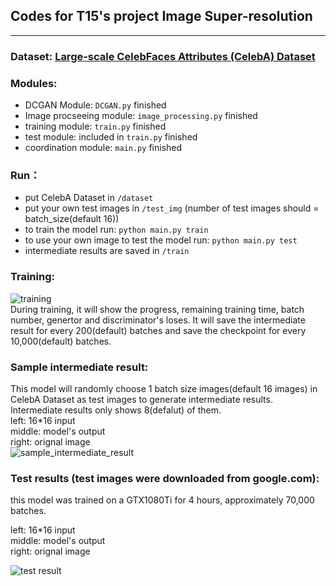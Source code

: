 ## Codes for T15's project Image Super-resolution
----


### Dataset: [Large-scale CelebFaces Attributes (CelebA) Dataset](http://mmlab.ie.cuhk.edu.hk/projects/CelebA.html)  
  
### Modules:
- DCGAN Module: `DCGAN.py`   finished  
- Image procseeing module: `image_processing.py`  finished  
- training module: `train.py`  finished
- test module: included in `train.py`      finished  
- coordination module: `main.py`     finished  

### Run：
- put CelebA Dataset in `/dataset`  
- put your own test images in `/test_img` (number of test images should = batch_size(default 16))  
- to train the model run: `python main.py train`  
- to use your own image to test the model run: `python main.py test`   
- intermediate results are saved in `/train`   

### Training:  
![training](https://github.com/tangni31/tensorflow/blob/master/project%20code/training.png?raw=true)  
During training, it will show the progress,  remaining training time, batch number, genertor and discriminator's loses.
It will save the intermediate result for every 200(default) batches and save the checkpoint for every 10,000(default) batches.  
  
### Sample intermediate result:  
This model will randomly choose 1 batch size images(default 16 images) in CelebA Dataset as test images to generate intermediate results. Intermediate results only shows 8(defalut) of them.   
left: 16*16 input       
middle: model's output      
right: orignal image  
![sample_intermediate_result](https://github.com/tangni31/tensorflow/blob/master/project%20code/sample_intermediate_result.png?raw=true)


### Test results (test images were downloaded from google.com):  
this model was trained on a GTX1080Ti for 4 hours, approximately 70,000 batches.

left: 16*16 input       
middle: model's output      
right: orignal image  

![test result](https://github.com/tangni31/tensorflow/raw/master/project%20code/test_img/test_result.png)
